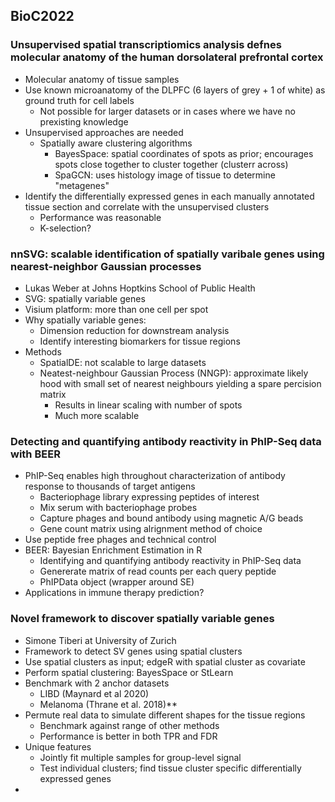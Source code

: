 ## BioC2022

### Unsupervised spatial transcriptiomics analysis defnes molecular anatomy of the human dorsolateral prefrontal cortex
* Molecular anatomy of tissue samples
* Use known microanatomy of the DLPFC (6 layers of grey + 1 of white) as ground truth for cell labels
	* Not possible for larger datasets or in cases where we have no prexisting knowledge
* Unsupervised approaches are needed
	* Spatially aware clustering algorithms
		* BayesSpace: spatial coordinates of spots as prior; encourages spots close together to cluster together (clusterr across)
		* SpaGCN: uses histology image of tissue to determine "metagenes"
* Identify the differentially expressed genes in each manually annotated tissue section and correlate with the unsupervised clusters
	* Performance was reasonable
	* K-selection?

### nnSVG: scalable identification of spatially varibale genes using nearest-neighbor Gaussian processes
* Lukas Weber at Johns Hoptkins School of Public Health
* SVG: spatially variable genes
* Visium platform: more than one cell per spot
* Why spatially variable genes:
	* Dimension reduction for downstream analysis
	* Identify interesting biomarkers for tissue regions
* Methods
	* SpatialDE: not scalable to large datasets
	* Neatest-neighbour Gaussian Process (NNGP): approximate likely hood with small set of nearest neighbours yielding a spare percision matrix
		* Results in linear scaling with number of spots
		* Much more scalable

### Detecting and quantifying antibody reactivity in PhIP-Seq data with BEER
* PhIP-Seq enables high throughout characterization of antibody response to thousands of target antigens
	* Bacteriophage library expressing peptides of interest
	* Mix serum with bacteriophage probes
	* Capture phages and bound antibody using magnetic A/G beads
	* Gene count matrix using alrignment method of choice
* Use peptide free phages and technical control
* BEER: Bayesian Enrichment Estimation in R
	* Identifying and quantifying antibody reactivity in PhIP-Seq data
	* Genererate matrix of read counts per each query peptide
	* PhIPData object (wrapper around SE)
* Applications in immune therapy prediction?

### Novel framework to discover spatially variable genes
* Simone Tiberi at University of Zurich
* Framework to detect SV genes using spatial clusters
* Use spatial clusters as input; edgeR with spatial cluster as covariate
* Perform spatial clustering: BayesSpace or StLearn
* Benchmark with 2 anchor datasets
	* LIBD (Maynard et al 2020)
	* Melanoma (Thrane et al. 2018)**
* Permute real data to simulate different shapes for the tissue regions
	* Benchmark against range of other methods
	* Performance is better in both TPR and FDR
* Unique features
	* Jointly fit multiple samples for group-level signal
	* Test individual clusters; find tissue cluster specific differentially expressed genes
* 